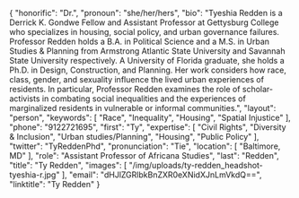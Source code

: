 {
  "honorific": "Dr.",
  "pronoun": "she/her/hers",
  "bio": "Tyeshia Redden is a Derrick K. Gondwe Fellow and Assistant Professor at Gettysburg College who specializes in housing, social policy, and urban governance failures. Professor Redden holds a B.A. in Political Science and a M.S. in Urban Studies & Planning from Armstrong Atlantic State University and Savannah State University respectively. A University of Florida graduate, she holds a Ph.D. in Design, Construction, and Planning. Her work considers how race, class, gender, and sexuality influence the lived urban experiences of residents. In particular, Professor Redden examines the role of scholar-activists in combating social inequalities and the experiences of marginalized residents in vulnerable or informal communities.",
  "layout": "person",
  "keywords": [
    "Race",
    "Inequality",
    "Housing",
    "Spatial Injustice"
  ],
  "phone": "9122721695",
  "first": "Ty",
  "expertise": [
    "Civil Rights",
    "Diversity & Inclusion",
    "Urban studies/Planning",
    "Housing",
    "Public Policy"
  ],
  "twitter": "TyReddenPhd",
  "pronunciation": "Tie",
  "location": [
    "Baltimore, MD"
  ],
  "role": "Assistant Professor of Africana Studies",
  "last": "Redden",
  "title": "Ty Redden",
  "images": [
    "/img/uploads/ty-redden_headshot-tyeshia-r.jpg"
  ],
  "email": "dHJlZGRlbkBnZXR0eXNidXJnLmVkdQ==",
  "linktitle": "Ty Redden"
}